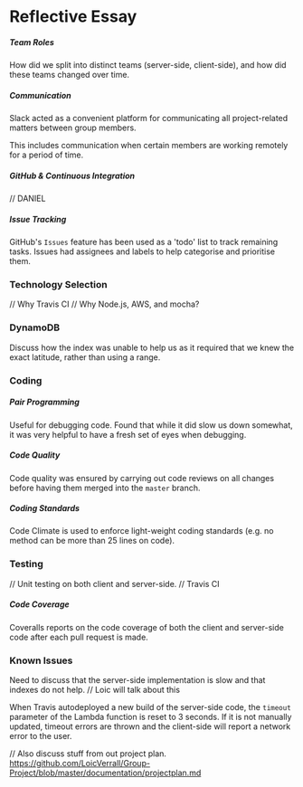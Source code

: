 # Reflective Essay

##### Team Roles
How did we split into distinct teams (server-side, client-side), and how did these teams changed over time.

##### Communication
Slack acted as a convenient platform for communicating all project-related matters between group members.

This includes communication when certain members are working remotely for a period of time.

##### GitHub & Continuous Integration
// DANIEL

##### Issue Tracking
GitHub's `Issues` feature has been used as a 'todo' list to track remaining tasks. Issues had assignees and labels to help categorise and prioritise them.

### Technology Selection
// Why Travis CI
// Why Node.js, AWS, and mocha?

### DynamoDB
Discuss how the index was unable to help us as it required that we knew the exact latitude, rather than using a range.

### Coding

##### Pair Programming
Useful for debugging code. Found that while it did slow us down somewhat, it was very helpful to have a fresh set of eyes when debugging.

##### Code Quality
Code quality was ensured by carrying out code reviews on all changes before having them merged into the `master` branch.

##### Coding Standards
Code Climate is used to enforce light-weight coding standards (e.g. no method can be more than 25 lines on code).

### Testing

// Unit testing on both client and server-side.
// Travis CI

##### Code Coverage
Coveralls reports on the code coverage of both the client and server-side code after each pull request is made.

### Known Issues 
Need to discuss that the server-side implementation is slow and that indexes do not help. // Loic will talk about this

When Travis autodeployed a new build of the server-side code, the `timeout` parameter of the Lambda function is reset to 3 seconds. If it is not manually updated, timeout errors are thrown and the client-side will report a network error to the user.


// Also discuss stuff from out project plan. https://github.com/LoicVerrall/Group-Project/blob/master/documentation/projectplan.md
